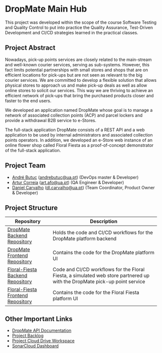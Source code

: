 # DropMate Main Hub

This project was developed within the scope of the course 
Software Testing and Quality Control to put into practice 
the Quality Assurance, Test-Driven Development and CI/CD 
strategies learned in the practical classes.

## Project Abstract

Nowadays, pick-up points services are closely related to the main-stream and 
well-known courier services, serving as sub-systems. 
However, this fact limits potential partnerships with small 
stores and shops that are on efficient locations for pick-ups 
but are not seen as relevant to the big courier services. 
We are committed to develop a flexible solution that allows 
physical stores to approach us and make pick-up deals as well 
as allow online stores to solicit our services. 
This way we are thriving to achieve an efficient network 
of pick-ups that bring the purchased products closer and 
faster to the end users.

We developed an application named DropMate whose goal is 
to manage a network of associated collection points (ACP) 
and parcel lockers and provide a withdrawal B2B service to 
e-Stores.

The full-stack application DropMate consists of a REST API 
and a web application to be used by internal administrators 
and associated collection points operators. 
In addition, we developed an e-Store web instance of an 
online flower shop called Floral Fiesta as a proof-of-concept 
demonstrator of the full-stack application.

## Project Team

- [André Butuc](https://github.com/abutuc) (andrebutuc@ua.pt) (DevOps master & Developer)
- [Artur Correia](https://github.com/afarturc) (art.afo@ua.pt) (QA Engineer & Developer)
- [Daniel Carvalho](https://github.com/danielfcarvalho) (dl.carvalho@ua.pt) (Team Coordinator, Product Owner & Developer)

## Project Structure

| Repository                                                                         | Description                                                            |
| ---------------------------------------------------------------------------------- | ---------------------------------------------------------------------- |
| [DropMate Backend Repository](https://github.com/DropMate-Corp/DropMate)           | Holds the code and CI/CD workflows for the DropMate platform backend   |
| [DropMate Frontend Repository](https://github.com/DropMate-Corp/DropMate-UI)       | Contains the code for the DropMate platform UI                         |
| [Floral-Fiesta Backend Repository](https://github.com/DropMate-Corp/Floral-Fiesta) | Code and CI/CD workflows for the Floral Fiesta, a simulated web store partnered up with the DropMate pick-up point service |
| [Floral-Fiesta Frontend Repository](https://github.com/DropMate-Corp/Floral-Fiesta-UI)| Contains the code for the Floral Fiesta platform UI                 |

## Other Important Links

- [DropMate API Documentation](https://documenter.getpostman.com/view/27813192/2s93sXcaR8)
- [Project Backlog](https://andrebutuc.atlassian.net/jira/software/projects/DM/boards/2/roadmap?shared=&atlOrigin=eyJpIjoiZmVmOTRiZDU4MWQ2NGQxMzk0NTE0ZGM5ZGZhMmE4ZDMiLCJwIjoiaiJ9)
- [Project Cloud Drive Workspace](https://uapt33090-my.sharepoint.com/:f:/g/personal/andrebutuc_ua_pt/Ei61Ll3_q8JFicrnFMo1yyABpXKcWBbOF21gDH7DTVC9-A?e=EHLWqc)
- [SonarCloud Dashboard](https://sonarcloud.io/organizations/dropmate-corp/projects)
